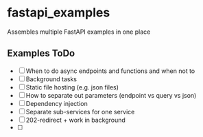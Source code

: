 # fastapi_examples
Assembles multiple FastAPI examples in one place

## Examples ToDo

- [ ] When to do async endpoints and functions and when not to
- [ ] Background tasks
- [ ] Static file hosting (e.g. json files)
- [ ] How to separate out parameters (endpoint vs query vs json)
- [ ] Dependency injection
- [ ] Separate sub-services for one service
- [ ] 202-redirect + work in background
- [ ]
